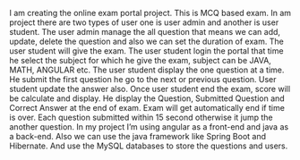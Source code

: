 I am creating the online exam portal project. This is MCQ based exam. In am project there are two types of user one is user admin and another is user student.
The user admin manage the all question that means we can add, update, delete the question and also we can set the duration of exam. The user student will give the exam.
The user student login the portal that time he select the subject for which he give the exam, subject can be JAVA, MATH, ANGULAR etc. The user student display the one question at a time. He submit the first question he go to the next or previous question. User student update the answer also. Once user student end the exam, score will be calculate and display. He display the Question, Submitted Question and Correct Answer at the end of exam.
Exam will get automatically end if time is over. Each question submitted within 15 second otherwise it jump the another question. 
In my project I’m using angular as a front-end and java as a back-end. Also we can use the java framework like Spring Boot and Hibernate. And use the MySQL databases to store the questions and users.

